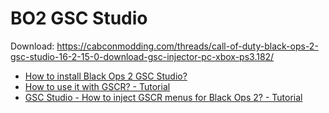 # BO2 GSC Studio

Download: https://cabconmodding.com/threads/call-of-duty-black-ops-2-gsc-studio-16-2-15-0-download-gsc-injector-pc-xbox-ps3.182/

- [How to install Black Ops 2 GSC Studio?](https://cabconmodding.com/threads/how-to-install-black-ops-2-gsc-studio.7962/)
- [How to use it with GSCR? - Tutorial](https://cabconmodding.com/threads/gsc-studio-how-to-use-it-with-gscr-tutorial.6/)
- [GSC Studio - How to inject GSCR menus for Black Ops 2? - Tutorial](https://cabconmodding.com/threads/gsc-studio-how-to-inject-gscr-menus-for-black-ops-2-tutorial.2856/)
